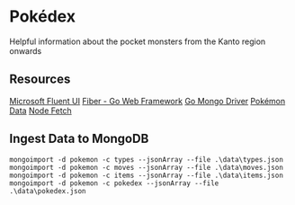 # Pokédex
Helpful information about the pocket monsters from the Kanto region onwards

## Resources
[Microsoft Fluent UI](https://developer.microsoft.com/en-us/fluentui#/get-started/web)
[Fiber - Go Web Framework](https://github.com/gofiber/fiber)
[Go Mongo Driver](https://pkg.go.dev/go.mongodb.org/mongo-driver)
[Pokémon Data](https://github.com/fanzeyi/pokemon.json)
[Node Fetch](https://github.com/node-fetch/node-fetch)

## Ingest Data to MongoDB
```
mongoimport -d pokemon -c types --jsonArray --file .\data\types.json
mongoimport -d pokemon -c moves --jsonArray --file .\data\moves.json
mongoimport -d pokemon -c items --jsonArray --file .\data\items.json
mongoimport -d pokemon -c pokedex --jsonArray --file .\data\pokedex.json
```